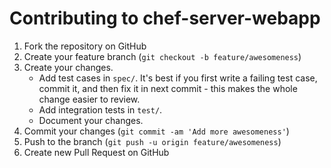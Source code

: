 Contributing to chef-server-webapp
==================================

1. Fork the repository on GitHub
2. Create your feature branch (`git checkout -b feature/awesomeness`)
3. Create your changes.
   * Add test cases in `spec/`. It's best if you first write a failing
     test case, commit it, and then fix it in next commit - this makes
     the whole change easier to review.
   * Add integration tests in `test/`.
   * Document your changes.
4. Commit your changes (`git commit -am 'Add more awesomeness'`)
5. Push to the branch (`git push -u origin feature/awesomeness`)
6. Create new Pull Request on GitHub

